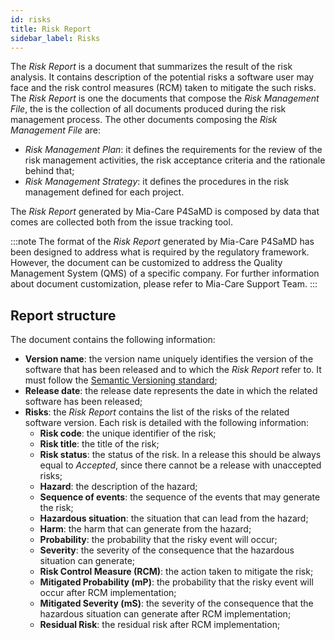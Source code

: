 ```yaml
---
id: risks
title: Risk Report
sidebar_label: Risks
---
```


The *Risk Report* is a document that summarizes the result of the risk analysis. It contains description of the potential risks a software user may face and the risk control measures (RCM) taken to mitigate the such risks. The *Risk Report* is one the documents that compose the *Risk Management File*, the is the collection of all documents produced during the risk management process. The other documents composing the *Risk Management File* are:
* *Risk Management Plan*: it defines the requirements for the review of the risk management activities, the risk acceptance criteria and the rationale behind that;
* *Risk Management Strategy*: it defines the procedures in the risk management defined for each project.

The *Risk Report* generated by Mia-Care P4SaMD is composed by data that comes are collected both from the issue tracking tool.

:::note
The format of the *Risk Report* generated by Mia-Care P4SaMD has been designed to address what is required by the regulatory framework. However, the document can be customized to address the Quality Management System (QMS) of a specific company. For further information about document customization, please refer to Mia-Care Support Team. 
:::

## Report structure

The document contains the following information:

* **Version name**: the version name uniquely identifies the version of the software that has been released and to which the *Risk Report* refer to. It must follow the [Semantic Versioning standard](https://semver.org/);
* **Release date**: the release date represents the date in which the related software has been released;
* **Risks**: the *Risk Report* contains the list of the risks of the related software version. Each risk is detailed with the following information:
  * **Risk code**: the unique identifier of the risk;
  * **Risk title**: the title of the risk;
  * **Risk status**: the status of the risk. In a release this should be always equal to *Accepted*, since there cannot be a release with unaccepted risks;
  * **Hazard**: the description of the hazard;
  * **Sequence of events**: the sequence of the events that may generate the risk;
  * **Hazardous situation**: the situation that can lead from the hazard;
  * **Harm**: the harm that can generate from the hazard;
  * **Probability**: the probability that the risky event will occur;
  * **Severity**: the severity of the consequence that the hazardous situation can generate;
  * **Risk Control Measure (RCM)**: the action taken to mitigate the risk;
  * **Mitigated Probability (mP)**: the probability that the risky event will occur after RCM implementation;
  * **Mitigated Severity (mS)**: the severity of the consequence that the hazardous situation can generate after RCM implementation;
  * **Residual Risk**: the residual risk after RCM implementation;
